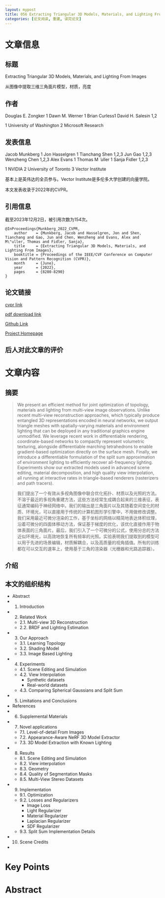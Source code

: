 ```yaml
---
layout: mypost
title: 056 Extracting Triangular 3D Models, Materials, and Lighting From Images
categories: [论文阅读, 重建, 读完论文]
---
```



# 文章信息

## 标题

Extracting Triangular 3D Models, Materials, and Lighting From Images

从图像中提取三维三角面片模型，材质，亮度

## 作者

Douglas E. Zongker 1 
Dawn M. Werner 1 
Brian Curless1 David H. Salesin 1,2

1 University of Washington
2 Microsoft Research



## 发表信息

Jacob Munkberg 1 Jon Hasselgren 1 Tianchang Shen 1,2,3 Jun Gao 1,2,3 Wenzheng Chen 1,2,3 Alex Evans 1 Thomas M ̈ uller 1 Sanja Fidler 1,2,3

1 NVIDIA 2 University of Toronto 3 Vector Institute

基本上是英伟达的全员参与。Vector Institute是多伦多大学创建的向量学院。

本文发表收录于2022年的CVPR。


## 引用信息

截至2023年12月2日，被引用次数为154次。

```
@InProceedings{Munkberg_2022_CVPR,
    author    = {Munkberg, Jacob and Hasselgren, Jon and Shen, Tianchang and Gao, Jun and Chen, Wenzheng and Evans, Alex and M\"uller, Thomas and Fidler, Sanja},
    title     = {Extracting Triangular 3D Models, Materials, and Lighting From Images},
    booktitle = {Proceedings of the IEEE/CVF Conference on Computer Vision and Pattern Recognition (CVPR)},
    month     = {June},
    year      = {2022},
    pages     = {8280-8290}
}
```

## 论文链接

[cvpr link](https://openaccess.thecvf.com/content/CVPR2022/html/Munkberg_Extracting_Triangular_3D_Models_Materials_and_Lighting_From_Images_CVPR_2022_paper.html)

[pdf download link](https://openaccess.thecvf.com/content/CVPR2022/papers/Munkberg_Extracting_Triangular_3D_Models_Materials_and_Lighting_From_Images_CVPR_2022_paper.pdf)

[Github Link](https://github.com/NVlabs/nvdiffrec)

[Project Homepage](https://nvlabs.github.io/nvdiffrec/)


## 后人对此文章的评价


# 文章内容

## 摘要

> We present an efficient method for joint optimization of topology, materials and lighting from multi-view image observations. Unlike recent multi-view reconstruction approaches, which typically produce entangled 3D representations encoded in neural networks, we output triangle meshes with spatially-varying materials and environment lighting that can be deployed in any traditional graphics engine unmodified. We leverage recent work in differentiable rendering, coordinate-based networks to compactly represent volumetric texturing, alongside differentiable marching tetrahedrons to enable gradient-based optimization directly on the surface mesh. Finally, we introduce a differentiable formulation of the split sum approximation of environment lighting to efficiently recover all-frequency lighting. Experiments show our extracted models used in advanced scene editing, material decomposition, and high quality view interpolation, all running at interactive rates in triangle-based renderers (rasterizers and path tracers).

> 我们提出了一个有效从多视角图像中联合优化拓扑、材质以及光照的方法。不溶于最近的多视角重建方法，这些方法经常生成耦合起来的三维表征，表征通常编码于神经网络中。我们的输出是三角面片以及其随着空间变化的材质、环境光，可以直接用于传统的计算机图形学引擎中，不用做修改调整。我们采用最近可微分渲染的工作，基于坐标的网络以精简地表达体积纹理，沿着可微分的四面体移动方法，保证基于梯度的优化，该优化直接作用于物体表面的三角面片。最后，我们引入了一个可微分的公式，使用分总的方法近似环境光，以高效地恢复所有频率的光照。实验表明我们提取到的模型可以用于先进的场景编辑，材质解耦合，以及高质量的视角插值。所有的训练都在可以交互的速率上，使用基于三角的渲染器（光栅器和光路追踪器）。

## 介绍



## 本文的组织结构

- Abstract
- 1. Introduction
- 2. Related Work
  - 2.1. Multi-view 3D Reconstruction
  - 2.2. BRDF and Lighting Estimation
- 3. Our Approach
  - 3.1. Learning Topology
  - 3.2. Shading Model
  - 3.3. Image Based Lighting
- 4. Experiments
  - 4.1. Scene Editing and Simulation
  - 4.2. View Interpolation
    - Synthetic datasets
    - Real-world datasets
  - 4.3. Comparing Spherical Gaussians and Split Sum
- 5. Limitations and Conclusions
- References
- 6. Supplemental Materials
- 7. Novel applications
  - 7.1. Level-of-detail From Images
  - 7.2. Appearance-Aware NeRF 3D Model Extractor
  - 7.3. 3D Model Extraction with Known Lighting
- 8. Results
  - 8.1. Scene Editing and Simulation
  - 8.2. View interpolation
  - 8.3. Geometry
  - 8.4. Quality of Segmentation Masks
  - 8.5. Multi-View Stereo Datasets
- 9. Implementation
  - 9.1. Optimization
  - 9.2. Losses and Regularizers
    - Image Loss
    - Light Regularizer
    - Material Regularizer
    - Laplacian Regularizer
    - SDF Regularizer
  - 9.3. Split Sum Implementation Details
- 10. Scene Credits
- 


# Key Points

# Abstract 

